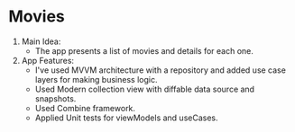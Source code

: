# Movies
1. Main Idea:
   - The app presents a list of movies and details for each one.
2. App Features:
   - I've used MVVM architecture with a repository and added use case layers for making business logic.
   - Used Modern collection view with diffable data source and snapshots.
   - Used Combine framework.
   - Applied Unit tests for viewModels and useCases. 
   
